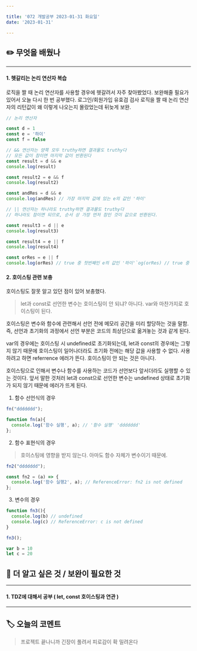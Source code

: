 ```yaml
---

title: '072 개발공부 2023-01-31 화요일'
date: '2023-01-31'

---
```


## ✏️ 무엇을 배웠나
---
#### 1. 헷갈리는 논리 연산자 복습

로직을 짤 때 논리 연산자를 사용할 경우에 헷갈려서 자주 찾아봤었다. 보완해줄 필요가 있어서 오늘 다시 한 번 공부했다. 로그인/회원가입 유효검 검사 로직을 짤 때 논리 연산자의 리턴값이 왜 이렇게 나오는지 몰랐었는데 뒤늦게 보완.

```js
// 논리 연산자

const d = 1
const e = '하이'
const f = false

// && 연산자는 양쪽 모두 truthy하면 결과물도 truthy다
// 모든 값이 참이면 마지막 값이 반환된다
const result = d && e
console.log(result)

const result2 = e && f
console.log(result2)

const andRes = d && e
console.log(andRes) // 가장 마지막 값에 있는 e의 값인 '하이'

// || 연산자는 하나라도 truthy하면 결과물도 truthy다
// 하나라도 참이면 되므로, 순서 상 가장 먼저 참인 것이 값으로 반환된다.

const result3 = d || e
console.log(result3)

const result4 = e || f
console.log(result4)

const orRes = e || f
console.log(orRes) // true 중 첫번째인 e의 값인 '하이'`og(orRes) // true 중 첫번째인 e의 값인 '하이
```

#### 2. 호이스팅 관련 보충

호이스팅도 잘못 알고 있던 점이 있어 보충했다.

> let과 const로 선언한 변수는 호이스팅이 안 되냐? 아니다. var와 마찬가지로 호이스팅이 된다.

호이스팅은 변수와 함수에 관련해서 선언 전에 메모리 공간을 미리 할당하는 것을 말함.
즉, 선언과 초기화의 과정에서 선언 부분은 코드의 최상단으로 옮겨놓는 것과 같게 된다.

var의 경우에는 호이스팅 시 undefined로 초기화되는데,
let과 const의 경우에는 그렇지 않기 때문에 호이스팅이 일어나더라도 초기화 전에는 해당 값을 사용할 수 없다. 사용하려고 하면 referrence 에러가 뜬다. 호이스팅이 안 되는 것은 아니다.

호이스팅으로 인해서 변수나 함수를 사용하는 코드가 선언보다 앞서더라도 실행할 수 있는 것이다.
앞서 말한 것처러 let과 const으로 선언한 변수는 undefined 상태로 초기화가 되지 않기 때문에 에러가 뜨게 된다.

1) 함수 선언식의 경우

```js
fn("ddddddd");

function fn(a){
  console.log('함수 실행', a); // '함수 실행' 'ddddddd'
};
```

2) 함수 표현식의 경우

> 호이스팅에 영향을 받지 않는다. 아마도 함수 자체가 변수이기 때문에.

```js
fn2("ddddddd");

const fn2 = (a) => {
  console.log('함수 실행2', a); // ReferenceError: fn2 is not defined
};
```


3) 변수의 경우
```js
function fn3(){
  console.log(b) // undefined
  console.log(c) // ReferenceError: c is not defined
}

fn3();

var b = 10
let c = 20
```

## 🔎 더 알고 싶은 것 / 보완이 필요한 것
---
#### 1. TDZ에 대해서 공부 ( let, const 호이스팅과 연관 )
---
## 🏷️ 오늘의 코멘트
> 프로젝트 끝나니까 긴장이 풀려서 피로감이 확 밀려온다


